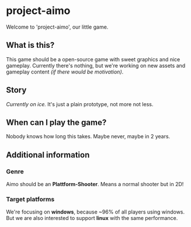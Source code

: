 # project-aimo
Welcome to 'project-aimo', our little game.

## What is this?
This game should be a open-source game with sweet graphics and nice gameplay. Currently there's nothing, but we're working on new assets and gameplay content *(if there would be motivation)*.

## Story
*Currently on ice.* It's just a plain prototype, not more not less.

## When can I play the game?
Nobody knows how long this takes. Maybe never, maybe in 2 years.

## Additional information

### Genre
Aimo should be an **Plattform-Shooter**. Means a normal shooter but in 2D!

### Target platforms
We're focusing on **windows**, because ~96% of all players using windows. But we are also interested to support **linux** with the same performance.
